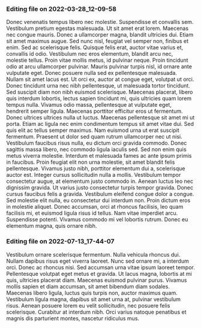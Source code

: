 

### Editing file on 2022-03-28_12-09-58

Donec venenatis tempus libero nec molestie. Suspendisse et convallis sem. Vestibulum pretium egestas malesuada. Ut sit amet erat lorem. Maecenas nec congue mauris. Donec a ullamcorper magna, blandit ultricies dui. Etiam sit amet maximus augue. Sed nunc nisl, feugiat vel semper non, finibus et enim. Sed ac scelerisque felis. Quisque felis erat, auctor vitae varius et, convallis id odio. Vestibulum nec eros elementum, blandit arcu nec, molestie tellus. Proin vitae mollis metus, id pulvinar neque. Proin tincidunt odio at arcu ullamcorper pulvinar. Mauris pulvinar turpis nisl, id ornare ante vulputate eget.
Donec posuere nulla sed ex pellentesque malesuada. Nullam sit amet lacus est. Ut orci ex, auctor at congue eget, volutpat ut orci. Donec tincidunt urna nec nibh pellentesque, ut malesuada tortor tincidunt. Sed suscipit diam non nibh euismod scelerisque. Maecenas placerat, libero quis interdum lobortis, lectus sapien tincidunt mi, quis ultricies quam lorem tempus nulla. Vivamus odio massa, pellentesque at vulputate eget, hendrerit semper ligula. Maecenas porttitor efficitur eros ut fermentum. Donec ultrices ultrices nulla ut luctus.
Maecenas pellentesque sit amet mi ut porta. Etiam ac ligula nec enim condimentum tempus sit amet vitae dui. Sed quis elit ac tellus semper maximus. Nam euismod urna ut erat suscipit fermentum. Praesent ut dolor sed quam rutrum ullamcorper nec ut nisi. Vestibulum faucibus risus nulla, eu dictum orci gravida commodo. Donec sagittis massa libero, nec commodo ligula iaculis sed. Sed non enim quis metus viverra molestie. Interdum et malesuada fames ac ante ipsum primis in faucibus. Proin feugiat elit non urna molestie, sit amet blandit felis pellentesque. Vivamus justo nibh, porttitor elementum dui a, scelerisque auctor est. Integer cursus sollicitudin nulla a mollis. Vestibulum tempor consectetur augue, at elementum justo commodo in. Aenean luctus leo nec dignissim gravida. Ut varius justo consectetur turpis tempor gravida.
Donec cursus faucibus felis a gravida. Vestibulum eleifend congue dolor a congue. Sed molestie elit nulla, eu consectetur dui interdum non. Proin dictum eros in molestie aliquet. Donec accumsan, orci at rhoncus facilisis, leo quam facilisis mi, et euismod ligula risus id tellus. Nam vitae imperdiet arcu. Suspendisse potenti. Vivamus commodo mi vel lobortis rutrum. Donec eu elementum magna, quis ornare nibh.




### Editing file on 2022-07-13_17-44-07

Vestibulum ornare scelerisque fermentum. Nulla vehicula rhoncus dui. Nullam dapibus risus eget viverra laoreet. Nunc sed ornare mi, a interdum orci. Donec ac rhoncus nisi. Sed accumsan urna vitae ipsum laoreet tempor. Pellentesque volutpat eget metus et gravida. Ut lacus magna, lobortis at mi quis, ultricies placerat diam. Maecenas euismod pulvinar purus. Vivamus mollis sapien et diam accumsan, sit amet bibendum diam sodales. Maecenas libero ligula, luctus quis turpis non, auctor maximus quam. Vestibulum ligula magna, dapibus sit amet urna at, pulvinar vestibulum risus. Aenean posuere lorem eu velit sollicitudin, nec posuere felis scelerisque. Curabitur at interdum nibh. Orci varius natoque penatibus et magnis dis parturient montes, nascetur ridiculus mus.


